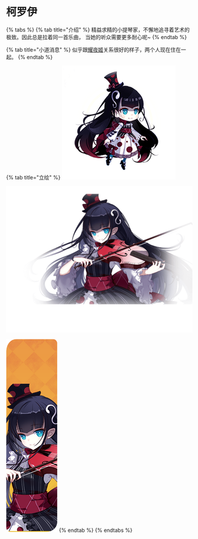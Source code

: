 # 柯罗伊

{% tabs %}
{% tab title="介绍" %}
精益求精的小提琴家，不懈地追寻着艺术的极致。因此总是拉着同一首乐曲， 当她的听众需要更多耐心呢~
{% endtab %}

{% tab title="小道消息" %}
似乎跟[耀夜姬](yao-ye-ji.md)关系很好的样子，两个人现在住在一起。
{% endtab %}

{% tab title="立绘" %}
![](../../../.gitbook/assets/b9-1.png)

![](../../../.gitbook/assets/b9-3.png)

![](../../../.gitbook/assets/7079_1.png)
{% endtab %}
{% endtabs %}

